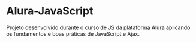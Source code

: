 # Alura-JavaScript
Projeto desenvolvido durante o curso de JS da plataforma Alura aplicando os fundamentos e boas práticas de JavaScript e Ajax.
